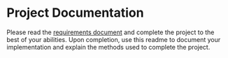 # Project Documentation

Please read the [requirements document](./requirements.md) and complete the project to the best of your abilities. Upon completion, use this readme to document your implementation and explain the methods used to complete the project.
